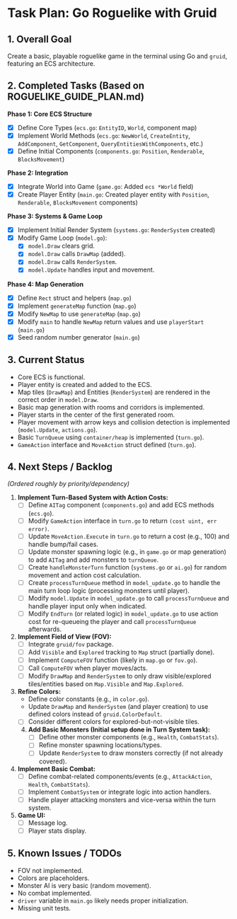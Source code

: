 # Task Plan: Go Roguelike with Gruid

## 1. Overall Goal

Create a basic, playable roguelike game in the terminal using Go and `gruid`, featuring an ECS architecture.

## 2. Completed Tasks (Based on ROGUELIKE_GUIDE_PLAN.md)

**Phase 1: Core ECS Structure**

- [x] Define Core Types (`ecs.go`: `EntityID`, `World`, component map)
- [x] Implement World Methods (`ecs.go`: `NewWorld`, `CreateEntity`, `AddComponent`, `GetComponent`, `QueryEntitiesWithComponents`, etc.)
- [x] Define Initial Components (`components.go`: `Position`, `Renderable`, `BlocksMovement`)

**Phase 2: Integration**

- [x] Integrate World into Game (`game.go`: Added `ecs *World` field)
- [x] Create Player Entity (`main.go`: Created player entity with `Position`, `Renderable`, `BlocksMovement` components)

**Phase 3: Systems & Game Loop**

- [x] Implement Initial Render System (`systems.go`: `RenderSystem` created)
- [x] Modify Game Loop (`model.go`):
  - [x] `model.Draw` clears grid.
  - [x] `model.Draw` calls `DrawMap` (added).
  - [x] `model.Draw` calls `RenderSystem`.
  - [x] `model.Update` handles input and movement.

**Phase 4: Map Generation**

- [x] Define `Rect` struct and helpers (`map.go`)
- [x] Implement `generateMap` function (`map.go`)
- [x] Modify `NewMap` to use `generateMap` (`map.go`)
- [x] Modify `main` to handle `NewMap` return values and use `playerStart` (`main.go`)
- [x] Seed random number generator (`main.go`)

## 3. Current Status

- Core ECS is functional.
- Player entity is created and added to the ECS.
- Map tiles (`DrawMap`) and Entities (`RenderSystem`) are rendered in the correct order in `model.Draw`.
- Basic map generation with rooms and corridors is implemented.
- Player starts in the center of the first generated room.
- Player movement with arrow keys and collision detection is implemented (`model.Update`, `actions.go`).
- Basic `TurnQueue` using `container/heap` is implemented (`turn.go`).
- `GameAction` interface and `MoveAction` struct defined (`turn.go`).

## 4. Next Steps / Backlog

_(Ordered roughly by priority/dependency)_

1.  **Implement Turn-Based System with Action Costs:**
    - [ ] Define `AITag` component (`components.go`) and add ECS methods (`ecs.go`).
    - [ ] Modify `GameAction` interface in `turn.go` to return `(cost uint, err error)`.
    - [ ] Update `MoveAction.Execute` in `turn.go` to return a cost (e.g., 100) and handle bump/fail cases.
    - [ ] Update monster spawning logic (e.g., in `game.go` or map generation) to add `AITag` and add monsters to `turnQueue`.
    - [ ] Create `handleMonsterTurn` function (`systems.go` or `ai.go`) for random movement and action cost calculation.
    - [ ] Create `processTurnQueue` method in `model_update.go` to handle the main turn loop logic (processing monsters until player).
    - [ ] Modify `model.Update` in `model_update.go` to call `processTurnQueue` and handle player input only when indicated.
    - [ ] Modify `EndTurn` (or related logic) in `model_update.go` to use action cost for re-queueing the player and call `processTurnQueue` afterwards.
2.  **Implement Field of View (FOV):**
    - [ ] Integrate `gruid/fov` package.
    - [ ] Add `Visible` and `Explored` tracking to `Map` struct (partially done).
    - [ ] Implement `ComputeFOV` function (likely in `map.go` or `fov.go`).
    - [ ] Call `ComputeFOV` when player moves/acts.
    - [ ] Modify `DrawMap` and `RenderSystem` to only draw visible/explored tiles/entities based on `Map.Visible` and `Map.Explored`.
2. **Refine Colors:**
   - Define color constants (e.g., in `color.go`).
   - Update `DrawMap` and `RenderSystem` (and player creation) to use defined colors instead of `gruid.ColorDefault`.
   - [ ] Consider different colors for explored-but-not-visible tiles.
   4.  **Add Basic Monsters (Initial setup done in Turn System task):**
       - [ ] Define other monster components (e.g., `Health`, `CombatStats`).
       - [ ] Refine monster spawning locations/types.
       - [ ] Update `RenderSystem` to draw monsters correctly (if not already covered).
5.  **Implement Basic Combat:**
    - [ ] Define combat-related components/events (e.g., `AttackAction`, `Health`, `CombatStats`).
    - [ ] Implement `CombatSystem` or integrate logic into action handlers.
    - [ ] Handle player attacking monsters and vice-versa within the turn system.
6.  **Game UI:**
    - [ ] Message log.
    - [ ] Player stats display.

## 5. Known Issues / TODOs

- FOV not implemented.
- Colors are placeholders.
- Monster AI is very basic (random movement).
- No combat implemented.
- `driver` variable in `main.go` likely needs proper initialization.
- Missing unit tests.
